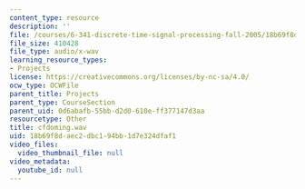 ```yaml
---
content_type: resource
description: ''
file: /courses/6-341-discrete-time-signal-processing-fall-2005/18b69f8daec2dbc194bb1d7e324dfaf1_cfdoming.wav
file_size: 410428
file_type: audio/x-wav
learning_resource_types:
- Projects
license: https://creativecommons.org/licenses/by-nc-sa/4.0/
ocw_type: OCWFile
parent_title: Projects
parent_type: CourseSection
parent_uid: 0d6abafb-55bb-d2d0-610e-ff377147d3aa
resourcetype: Other
title: cfdoming.wav
uid: 18b69f8d-aec2-dbc1-94bb-1d7e324dfaf1
video_files:
  video_thumbnail_file: null
video_metadata:
  youtube_id: null
---
```

